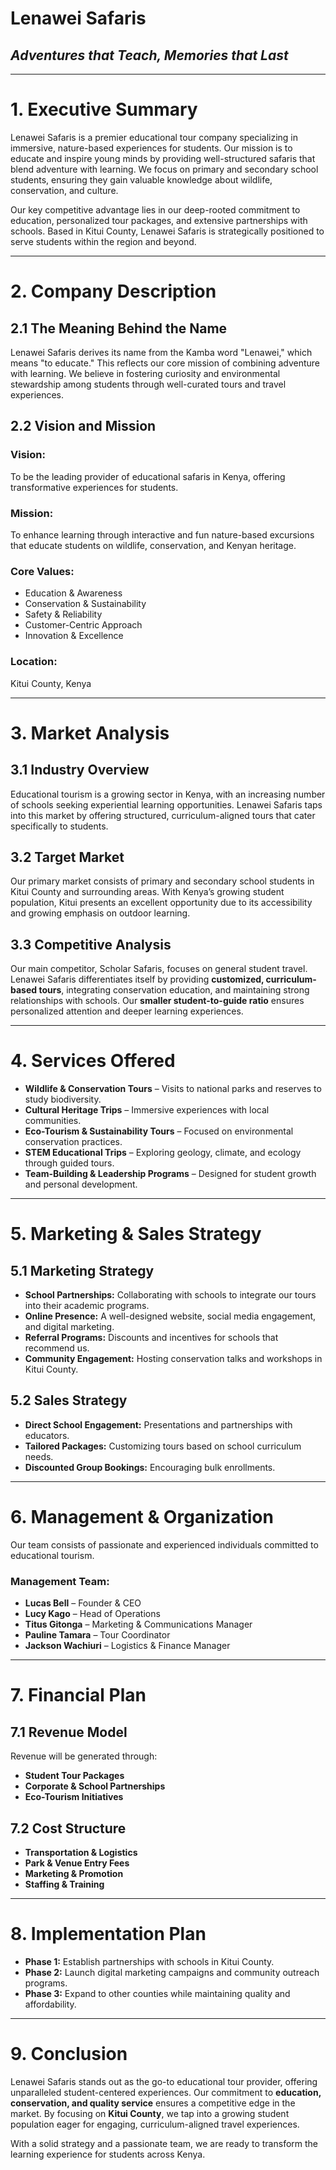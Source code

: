 # Lenawei Safaris  
## *Adventures that Teach, Memories that Last*  

---  

# 1. Executive Summary  
Lenawei Safaris is a premier educational tour company specializing in immersive, nature-based experiences for students. Our mission is to educate and inspire young minds by providing well-structured safaris that blend adventure with learning. We focus on primary and secondary school students, ensuring they gain valuable knowledge about wildlife, conservation, and culture.  

Our key competitive advantage lies in our deep-rooted commitment to education, personalized tour packages, and extensive partnerships with schools. Based in Kitui County, Lenawei Safaris is strategically positioned to serve students within the region and beyond.  

---  

# 2. Company Description  
## 2.1 The Meaning Behind the Name  
Lenawei Safaris derives its name from the Kamba word "Lenawei," which means "to educate." This reflects our core mission of combining adventure with learning. We believe in fostering curiosity and environmental stewardship among students through well-curated tours and travel experiences.  

## 2.2 Vision and Mission  
### **Vision:**  
To be the leading provider of educational safaris in Kenya, offering transformative experiences for students.  

### **Mission:**  
To enhance learning through interactive and fun nature-based excursions that educate students on wildlife, conservation, and Kenyan heritage.  

### **Core Values:**  
- Education & Awareness  
- Conservation & Sustainability  
- Safety & Reliability  
- Customer-Centric Approach  
- Innovation & Excellence  

### **Location:**  
Kitui County, Kenya  

---  

# 3. Market Analysis  
## 3.1 Industry Overview  
Educational tourism is a growing sector in Kenya, with an increasing number of schools seeking experiential learning opportunities. Lenawei Safaris taps into this market by offering structured, curriculum-aligned tours that cater specifically to students.  

## 3.2 Target Market  
Our primary market consists of primary and secondary school students in Kitui County and surrounding areas. With Kenya’s growing student population, Kitui presents an excellent opportunity due to its accessibility and growing emphasis on outdoor learning.  

## 3.3 Competitive Analysis  
Our main competitor, Scholar Safaris, focuses on general student travel. Lenawei Safaris differentiates itself by providing **customized, curriculum-based tours**, integrating conservation education, and maintaining strong relationships with schools. Our **smaller student-to-guide ratio** ensures personalized attention and deeper learning experiences.  

---  

# 4. Services Offered  
- **Wildlife & Conservation Tours** – Visits to national parks and reserves to study biodiversity.  
- **Cultural Heritage Trips** – Immersive experiences with local communities.  
- **Eco-Tourism & Sustainability Tours** – Focused on environmental conservation practices.  
- **STEM Educational Trips** – Exploring geology, climate, and ecology through guided tours.  
- **Team-Building & Leadership Programs** – Designed for student growth and personal development.  

---  

# 5. Marketing & Sales Strategy  
## 5.1 Marketing Strategy  
- **School Partnerships:** Collaborating with schools to integrate our tours into their academic programs.  
- **Online Presence:** A well-designed website, social media engagement, and digital marketing.  
- **Referral Programs:** Discounts and incentives for schools that recommend us.  
- **Community Engagement:** Hosting conservation talks and workshops in Kitui County.  

## 5.2 Sales Strategy  
- **Direct School Engagement:** Presentations and partnerships with educators.  
- **Tailored Packages:** Customizing tours based on school curriculum needs.  
- **Discounted Group Bookings:** Encouraging bulk enrollments.  

---  

# 6. Management & Organization  
Our team consists of passionate and experienced individuals committed to educational tourism.  

### **Management Team:**  
- **Lucas Bell** – Founder & CEO  
- **Lucy Kago** – Head of Operations  
- **Titus Gitonga** – Marketing & Communications Manager  
- **Pauline Tamara** – Tour Coordinator  
- **Jackson Wachiuri** – Logistics & Finance Manager  

---  

# 7. Financial Plan  
## 7.1 Revenue Model  
Revenue will be generated through:  
- **Student Tour Packages**  
- **Corporate & School Partnerships**  
- **Eco-Tourism Initiatives**  

## 7.2 Cost Structure  
- **Transportation & Logistics**  
- **Park & Venue Entry Fees**  
- **Marketing & Promotion**  
- **Staffing & Training**  

---  

# 8. Implementation Plan  
- **Phase 1:** Establish partnerships with schools in Kitui County.  
- **Phase 2:** Launch digital marketing campaigns and community outreach programs.  
- **Phase 3:** Expand to other counties while maintaining quality and affordability.  

---  

# 9. Conclusion  
Lenawei Safaris stands out as the go-to educational tour provider, offering unparalleled student-centered experiences. Our commitment to **education, conservation, and quality service** ensures a competitive edge in the market. By focusing on **Kitui County**, we tap into a growing student population eager for engaging, curriculum-aligned travel experiences.  

With a solid strategy and a passionate team, we are ready to transform the learning experience for students across Kenya.
